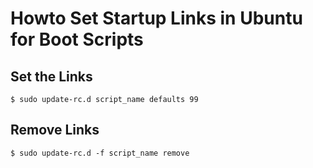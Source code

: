 # Howto Set Startup Links in Ubuntu for Boot Scripts

## Set the Links
```
$ sudo update-rc.d script_name defaults 99
```

## Remove Links
```
$ sudo update-rc.d -f script_name remove
```

